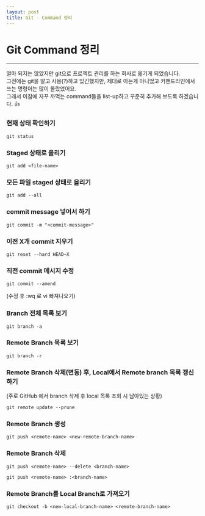 ```yaml
---
layout: post
title: Git - Command 정리
---
```


# Git Command 정리

---

얼마 되지는 않았지만 git으로 프로젝트 관리를 하는 회사로 옮기게 되었습니다.  
그전에는 git을 알고 사용(?)하고 있긴했지만, 제대로 아는게 아니었고 커맨드라인에서 쓰는 명령어는 많이 몰랐었어요.  
그래서 이참에 자꾸 까먹는 command들을 list-up하고 꾸준히 추가해 보도록 하겠습니다. :thumbsup:  

### 현재 상태 확인하기  
```
git status
```

### Staged 상태로 올리기  
```
git add <file-name>
```

### 모든 파일 staged 상태로 올리기
```
git add --all
```

### commit message 넣어서 하기
```
git commit -m "<commit-message>"
```

### 이전 X개 commit  지우기
```
git reset --hard HEAD~X
```

### 직전 commit 메시지 수정
```
git commit --amend
```
(수정 후 :wq 로 vi 빠져나오기)

### Branch 전체 목록 보기
```
git branch -a
```

### Remote Branch 목록 보기
```
git branch -r
```

### Remote Branch 삭제(변동) 후, Local에서 Remote branch 목록 갱신하기
(주로 GitHub 에서 branch 삭제 후 local 목록 조회 시 남아있는 상황)
```
git remote update --prune
```

### Remote Branch 생성
```
git push <remote-name> <new-remote-branch-name>
```

### Remote Branch 삭제
```
git push <remote-name> --delete <branch-name>
```
```
git push <remote-name> :<branch-name>
```

### Remote Branch를 Local Branch로 가져오기
```
git checkout -b <new-local-branch-name> <remote-branch-name>
```
